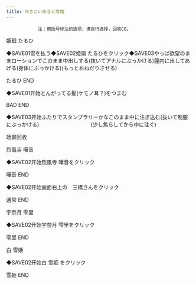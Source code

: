 ```yaml
---
title: ゆきこいめると攻略
---
```


                注：用括号标注的选项，请自行选择，回收CG。

姫廻 たるひ

◆SAVE01雪を払う◆SAVE02姫廻 たるひをクリック◆SAVE03やっぱ欲望のままローションでこのまま中出しする(抜いてアナルにぶっかける)膣内に出してあげる(身体にぶっかける)(もっとおねだりさせる)

たるひ END

◆SAVE01开始とんがってる髪(ケモノ耳？)をつまむ

BAD END

◆SAVE03开始ふたりでスタンプラリーかなこのまま中に注ぎ込む(抜いて制服にぶっかける)　　　　　　　　　　(少し焦らしてから中に注ぐ)

场景回收

烈風寺 嘩音

◆SAVE02开始烈風寺 嘩音をクリック

嘩音 END

◆SAVE02开始画面右上の　三橋さんをクリック

通常 END

宇奈月 雫里

◆SAVE02开始宇奈月 雫里をクリック

雫里 END

白 雪姫

◆SAVE02开始白 雪姫 をクリック

雪姫 END
              
